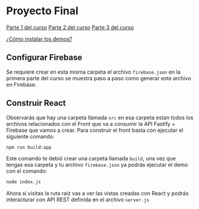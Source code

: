 # Proyecto Final

[Parte 1 del curso](https://www.artisanfront.com/cursos/curso-fastify-desde-0/fastify-12-proyecto-final-1-de-3)
[Parte 2 del curso](https://www.artisanfront.com/cursos/curso-fastify-desde-0/fastify-12-proyecto-final-2-de-3)
[Parte 3 del curso](https://www.artisanfront.com/cursos/curso-fastify-desde-0/fastify-12-proyecto-final-3-de-3)

[¿Cómo instalar los demos?](../README.md)

## Configurar Firebase

Se requiere crear en esta misma carpeta el archivo `firebase.json` en la primera parte del curso se muestra paso a paso como generar este archivo en Firebase.

## Construir React

Observarás que hay una carpeta llamada `src` en esa carpeta estan todos los archivos relacionados con el Front que va a consumir la API Fastify + Firebase que vamos a crear. Para construir el front basta con ejecutar el siguiente comando:

```sh
npm run build:app
```

Este comando te debió crear una carpeta llamada `build`, una vez que tengas esa carpeta y tu archivo `firebase.json` ya podrás ejecutar el demo con el comando:

```sh
node index.js
```

Ahora si visitas la ruta raíz vas a ver las vistas creadas con React y podrás interacturar con API REST definida en el archivo `server.js`

